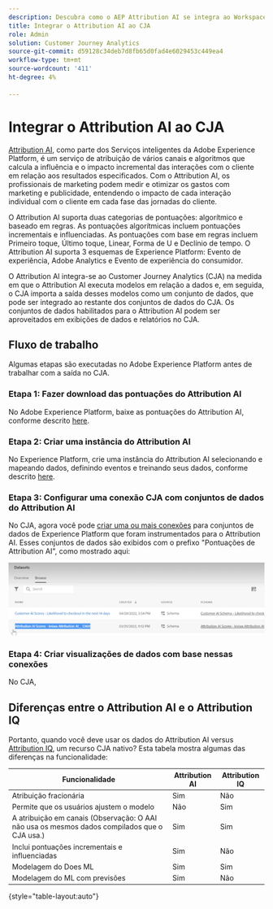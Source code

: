 ```yaml
---
description: Descubra como o AEP Attribution AI se integra ao Workspace no CJA.
title: Integrar o Attribution AI ao CJA
role: Admin
solution: Customer Journey Analytics
source-git-commit: d59128c34deb7d8fb65d0fad4e6029453c449ea4
workflow-type: tm+mt
source-wordcount: '411'
ht-degree: 4%

---
```


# Integrar o Attribution AI ao CJA

[Attribution AI](https://experienceleague.adobe.com/docs/experience-platform/intelligent-services/attribution-ai/overview.html?lang=en), como parte dos Serviços inteligentes da Adobe Experience Platform, é um serviço de atribuição de vários canais e algoritmos que calcula a influência e o impacto incremental das interações com o cliente em relação aos resultados especificados. Com o Attribution AI, os profissionais de marketing podem medir e otimizar os gastos com marketing e publicidade, entendendo o impacto de cada interação individual com o cliente em cada fase das jornadas do cliente.

O Attribution AI suporta duas categorias de pontuações: algorítmico e baseado em regras. As pontuações algorítmicas incluem pontuações incrementais e influenciadas. As pontuações com base em regras incluem Primeiro toque, Último toque, Linear, Forma de U e Declínio de tempo. O Attribution AI suporta 3 esquemas de Experience Platform: Evento de experiência, Adobe Analytics e Evento de experiência do consumidor.

O Attribution AI integra-se ao Customer Journey Analytics (CJA) na medida em que o Attribution AI executa modelos em relação a dados e, em seguida, o CJA importa a saída desses modelos como um conjunto de dados, que pode ser integrado ao restante dos conjuntos de dados do CJA. Os conjuntos de dados habilitados para o Attribution AI podem ser aproveitados em exibições de dados e relatórios no CJA.

## Fluxo de trabalho

Algumas etapas são executadas no Adobe Experience Platform antes de trabalhar com a saída no CJA.

### Etapa 1: Fazer download das pontuações do Attribution AI

No Adobe Experience Platform, baixe as pontuações do Attribution AI, conforme descrito [here](https://experienceleague.adobe.com/docs/experience-platform/intelligent-services/attribution-ai/getting-started.html?lang=en#downloading-attribution-ai-scores).

### Etapa 2: Criar uma instância do Attribution AI

No Experience Platform, crie uma instância do Attribution AI selecionando e mapeando dados, definindo eventos e treinando seus dados, conforme descrito [here](https://experienceleague.adobe.com/docs/experience-platform/intelligent-services/attribution-ai/user-guide.html).

### Etapa 3: Configurar uma conexão CJA com conjuntos de dados do Attribution AI

No CJA, agora você pode [criar uma ou mais conexões](/help/connections/create-connection.md) para conjuntos de dados de Experience Platform que foram instrumentados para o Attribution AI. Esses conjuntos de dados são exibidos com o prefixo &quot;Pontuações de Attribution AI&quot;, como mostrado aqui:

![Pontuações do AAI](assets/aai-scores.png)

### Etapa 4: Criar visualizações de dados com base nessas conexões

No CJA,

## Diferenças entre o Attribution AI e o Attribution IQ

Portanto, quando você deve usar os dados do Attribution AI versus [Attribution IQ](/help/analysis-workspace/attribution/overview.md), um recurso CJA nativo? Esta tabela mostra algumas das diferenças na funcionalidade:

| Funcionalidade | Attribution AI | Attribution IQ |
| --- | --- | --- |
| Atribuição fracionária | Sim | Não |
| Permite que os usuários ajustem o modelo | Não | Sim |
| A atribuição em canais (Observação: O AAI não usa os mesmos dados compilados que o CJA usa.) | Sim | Sim |
| Inclui pontuações incrementais e influenciadas | Sim | Não |
| Modelagem do Does ML | Sim | Sim |
| Modelagem do ML com previsões | Sim | Não |

{style=&quot;table-layout:auto&quot;}
